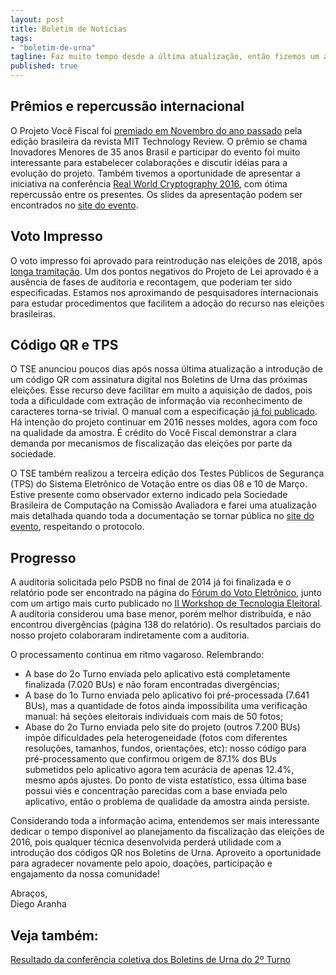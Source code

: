 ```yaml
---
layout: post
title: Boletim de Notícias
tags:
- "boletim-de-urna"
tagline: Faz muito tempo desde a última atualização, então fizemos um apanhado do que aconteceu desde então!
published: true
---
```


## Prêmios e repercussão internacional

O Projeto Você Fiscal foi [premiado em Novembro do ano passado](www.technologyreview.com.br/tr35/profile.aspx?trid=1632) pela edição brasileira da revista MIT Technology Review. O prêmio se chama Inovadores Menores de 35 anos Brasil e participar do evento foi muito interessante para estabelecer colaborações e discutir idéias para a evolução do projeto. Também tivemos a oportunidade de apresentar a iniciativa na conferência [Real World Cryptography 2016](http://realworldcrypto.com/rwc2016), com ótima repercussão entre os presentes. Os slides da apresentação podem ser encontrados no [site do evento](http://www.realworldcrypto.com/rwc2016/program/RWC16-DiegoAranha.pdf).

## Voto Impresso

O voto impresso foi aprovado para reintrodução nas eleições de 2018, após [longa tramitação](http://www12.senado.leg.br/noticias/materias/2015/12/28/eleicoes-terao-voto-impresso-a-partir-de-2018). Um dos pontos negativos do Projeto de Lei aprovado é a ausência de fases de auditoria e recontagem, que poderiam ter sido especificadas. Estamos nos aproximando de pesquisadores internacionais para estudar procedimentos que facilitem a adoção do recurso nas eleições brasileiras.

## Código QR e TPS

O TSE anunciou poucos dias após nossa última atualização a introdução de um código QR com assinatura digital nos Boletins de Urna das próximas eleições. Esse recurso deve facilitar em muito a aquisição de dados, pois toda a dificuldade com extração de informação via reconhecimento de caracteres torna-se trivial. O manual com a especificação [já foi publicado](http://www.tse.jus.br/eleicoes/eleicoes-2016/qr-code-no-boletim-de-urna-manual-para-a-criacao-de-aplicativos-de-leitura). Há intenção do projeto continuar em 2016 nesses moldes, agora com foco na qualidade da amostra. É crédito do Você Fiscal demonstrar a clara demanda por mecanismos de fiscalização das eleições por parte da sociedade.

O TSE também realizou a terceira edição dos Testes Públicos de Segurança (TPS) do Sistema Eletrônico de Votação entre os dias 08 e 10 de Março. Estive presente como observador externo indicado pela Sociedade Brasileira de Computação na Comissão Avaliadora e farei uma atualização mais detalhada quando toda a documentação se tornar pública no [site do evento](www.tse.jus.br/hotSites/testes-publicos-seguranca-2016/), respeitando o protocolo.

## Progresso

A auditoria solicitada pelo PSDB no final de 2014 já foi finalizada e o relatório pode ser encontrado na página do [Fórum do Voto Eletrônico](http://www.brunazo.eng.br/voto-e/), junto com um artigo mais curto publicado no [II Workshop de Tecnologia Eleitoral](http://sbseg2015.univali.br/anais/wte.html). A auditoria considerou uma base menor, porém melhor distribuída, e não encontrou divergências (página 138 do relatório). Os resultados parciais do nosso projeto colaboraram indiretamente com a auditoria.

O processamento continua em ritmo vagaroso. Relembrando:

* A base do 2o Turno enviada pelo aplicativo está completamente finalizada (7.020 BUs) e não foram encontradas divergências;
* A base do 1o Turno enviada pelo aplicativo foi pré-processada (7.641 BUs), mas a quantidade de fotos ainda impossibilita uma verificação manual: há seções eleitorais individuais com mais de 50 fotos;
* Abase do 2o Turno enviada pelo site do projeto (outros 7.200 BUs) impõe dificuldades pela heterogeneidade (fotos com diferentes resoluções, tamanhos, fundos, orientações, etc): nosso código para pré-processamento que confirmou origem de 87.1% dos BUs submetidos pelo aplicativo agora tem acurácia de apenas 12.4%, mesmo após ajustes. Do ponto de vista estatístico, essa última base possui viés e concentração parecidas com a base enviada pelo aplicativo, então o problema de qualidade da amostra ainda persiste.

Considerando toda a informação acima, entendemos ser mais interessante dedicar o tempo disponível ao planejamento da fiscalização das eleições de 2016, pois qualquer técnica desenvolvida perderá utilidade com a introdução dos códigos QR nos Boletins de Urna. Aproveito a oportunidade para agradecer novamente pelo apoio, doações, participação e engajamento da nossa comunidade!

Abraços,<br />
Diego Aranha

## Veja também:

[Resultado da conferência coletiva dos Boletins de Urna do 2º Turno](http://www.vocefiscal.org/blog/resultados-da-conferencia-coletiva-dos-boletins-de-urna/)
